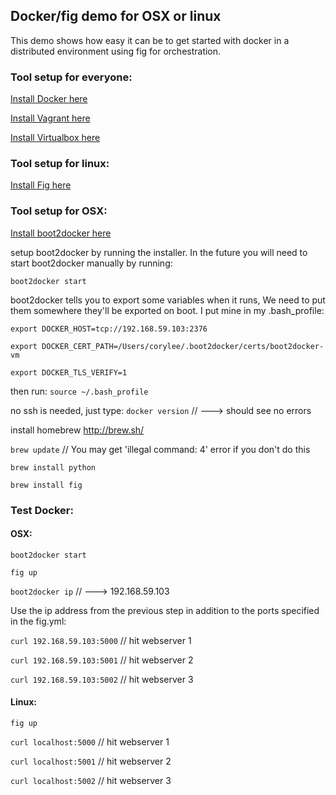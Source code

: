 ## Docker/fig demo for OSX or linux

This demo shows how easy it can be to get started with docker in a distributed environment using
fig for orchestration.

### Tool setup for everyone:
[Install Docker here](https://docs.docker.com/installation/mac/)

[Install Vagrant here](http://www.vagrantup.com/downloads.html)

[Install Virtualbox here](https://www.virtualbox.org/wiki/Downloads)


### Tool setup for linux:
[Install Fig here](http://www.fig.sh/)


### Tool setup for OSX:
[Install boot2docker here](http://boot2docker.io/)

setup boot2docker by running the installer.
In the future you will need to start boot2docker manually by running:

`boot2docker start`

boot2docker tells you to export some variables when it runs, We need to put them somewhere they'll be exported on boot.
I put mine in my .bash_profile:

`export DOCKER_HOST=tcp://192.168.59.103:2376`

`export DOCKER_CERT_PATH=/Users/corylee/.boot2docker/certs/boot2docker-vm`

`export DOCKER_TLS_VERIFY=1`
  
then run:
`source ~/.bash_profile`

no ssh is needed, just type:
`docker version` // ---> should see no errors

install homebrew
http://brew.sh/

`brew update` // You may get 'illegal command: 4' error if you don't do this

`brew install python`

`brew install fig`


### Test Docker:
#### OSX:
`boot2docker start`

`fig up`

`boot2docker ip` // ---> 192.168.59.103

Use the ip address from the previous step in addition to the ports specified in the fig.yml:

`curl 192.168.59.103:5000` // hit webserver 1

`curl 192.168.59.103:5001` // hit webserver 2

`curl 192.168.59.103:5002` // hit webserver 3


#### Linux:
`fig up`

`curl localhost:5000` // hit webserver 1

`curl localhost:5001` // hit webserver 2

`curl localhost:5002` // hit webserver 3
